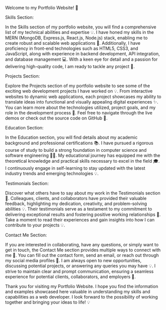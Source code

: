 Welcome to my Portfolio Website! 🚀

Skills Section:

In the Skills section of my portfolio website, you will find a comprehensive list of my technical abilities and expertise 💡. I have honed my skills in the MERN (MongoDB, Express.js, React.js, Node.js) stack, enabling me to create robust and scalable web applications 🏢. Additionally, I have proficiency in front-end technologies such as HTML5, CSS3, and JavaScript, along with experience in backend development, API integration, and database management 💻. With a keen eye for detail and a passion for delivering high-quality code, I am ready to tackle any project 💪.

Projects Section:

Explore the Projects section of my portfolio website to see some of the exciting web development projects I have worked on 💡. From interactive websites to dynamic web applications, each project showcases my ability to translate ideas into functional and visually appealing digital experiences ✨. You can learn more about the technologies utilized, project goals, and my role in the development process 📖. Feel free to navigate through the live demos or check out the source code on GitHub 🔗.

Education Section:

In the Education section, you will find details about my academic background and professional certifications 📚. I have pursued a rigorous course of study to build a strong foundation in computer science and software engineering 👩‍💻. My educational journey has equipped me with the theoretical knowledge and practical skills necessary to excel in the field 🎓. I continuously engage in self-learning to stay updated with the latest industry trends and emerging technologies 💡.

Testimonials Section:

Discover what others have to say about my work in the Testimonials section 💬. Colleagues, clients, and collaborators have provided their valuable feedback, highlighting my dedication, creativity, and problem-solving abilities 💡. Their testimonials serve as a testament to my commitment to delivering exceptional results and fostering positive working relationships 🤝. Take a moment to read their experiences and gain insights into how I can contribute to your projects 💡.

Contact Me Section:

If you are interested in collaborating, have any questions, or simply want to get in touch, the Contact Me section provides multiple ways to connect with me 💌. You can fill out the contact form, send an email, or reach out through my social media profiles 🔗. I am always open to new opportunities, discussing potential projects, or answering any queries you may have 💡. I strive to maintain clear and prompt communication, ensuring a seamless experience for potential clients, collaborators, and employers 🤝.

Thank you for visiting my Portfolio Website. I hope you find the information and examples showcased here valuable in understanding my skills and capabilities as a web developer. I look forward to the possibility of working together and bringing your ideas to life! 💡
